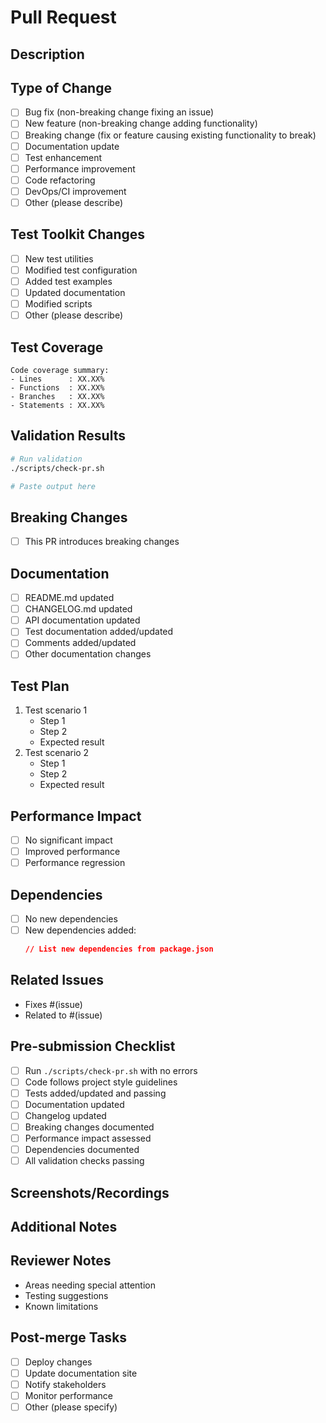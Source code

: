 # Pull Request

## Description
<!-- Provide a clear and concise description of your changes -->

## Type of Change
<!-- Mark the appropriate option with an "x" -->
- [ ] Bug fix (non-breaking change fixing an issue)
- [ ] New feature (non-breaking change adding functionality)
- [ ] Breaking change (fix or feature causing existing functionality to break)
- [ ] Documentation update
- [ ] Test enhancement
- [ ] Performance improvement
- [ ] Code refactoring
- [ ] DevOps/CI improvement
- [ ] Other (please describe)

## Test Toolkit Changes
<!-- List any changes to the test toolkit -->
- [ ] New test utilities
- [ ] Modified test configuration
- [ ] Added test examples
- [ ] Updated documentation
- [ ] Modified scripts
- [ ] Other (please describe)

## Test Coverage
<!-- Provide information about test coverage -->
```
Code coverage summary:
- Lines      : XX.XX%
- Functions  : XX.XX%
- Branches   : XX.XX%
- Statements : XX.XX%
```

## Validation Results
<!-- Include the output from check-pr.sh -->
```bash
# Run validation
./scripts/check-pr.sh

# Paste output here
```

## Breaking Changes
<!-- Mark if applicable -->
- [ ] This PR introduces breaking changes
<!-- If checked, describe the breaking changes and migration path -->

## Documentation
<!-- List documentation changes -->
- [ ] README.md updated
- [ ] CHANGELOG.md updated
- [ ] API documentation updated
- [ ] Test documentation added/updated
- [ ] Comments added/updated
- [ ] Other documentation changes

## Test Plan
<!-- Describe how you tested your changes -->
1. Test scenario 1
   - Step 1
   - Step 2
   - Expected result
2. Test scenario 2
   - Step 1
   - Step 2
   - Expected result

## Performance Impact
<!-- Describe any performance implications -->
- [ ] No significant impact
- [ ] Improved performance
- [ ] Performance regression
<!-- If performance is affected, provide benchmarks -->

## Dependencies
<!-- List any new dependencies -->
- [ ] No new dependencies
- [ ] New dependencies added:
  ```json
  // List new dependencies from package.json
  ```

## Related Issues
<!-- Link related issues -->
- Fixes #(issue)
- Related to #(issue)

## Pre-submission Checklist
<!-- Mark completed items -->
- [ ] Run `./scripts/check-pr.sh` with no errors
- [ ] Code follows project style guidelines
- [ ] Tests added/updated and passing
- [ ] Documentation updated
- [ ] Changelog updated
- [ ] Breaking changes documented
- [ ] Performance impact assessed
- [ ] Dependencies documented
- [ ] All validation checks passing

## Screenshots/Recordings
<!-- If applicable, add screenshots or recordings -->

## Additional Notes
<!-- Add any additional information -->

## Reviewer Notes
<!-- Notes for reviewers -->
- Areas needing special attention
- Testing suggestions
- Known limitations

## Post-merge Tasks
<!-- List any tasks needed after merging -->
- [ ] Deploy changes
- [ ] Update documentation site
- [ ] Notify stakeholders
- [ ] Monitor performance
- [ ] Other (please specify)
